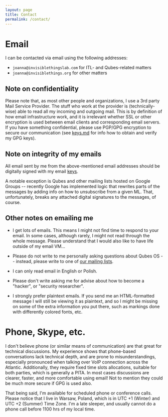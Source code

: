 ```yaml
---
layout: page
title: Contact
permalink: /contact/
---
```


Email
======

I can be contacted via email using the following addresses:

* `joanna@invisiblethingslab.com` for ITL- and Qubes-related matters
* `joanna@invisiblethings.org` for other matters

Note on confidentiality
------------------------

Please note that, as most other people and organizations, I use a 3rd party
Mail Service Provider. The stuff who work at the provider is (technically-wise)
able to read all my incoming and outgoing mail. This is by definition of how
email infrastructure work, and it is irrelevant whether SSL or other encryption
is used between email clients and corresponding email servers. If you have
something confidential, please use PGP/GPG encryption to secure our
communication (see [keys.md](/keys/) for info how to obtain and verify my GPG
keys).

Note on integrity of my emails
-------------------------------

All email sent by me from the above-mentioned email addresses should be
digitally signed with my email [keys](/keys/).

A notable exception is Qubes and other mailing lists hosted on Google Groups --
recently Google has implemented logic that rewrites parts of the messages by
adding info on how to unsubscribe from a given ML. That, unfortunately, breaks
any attached digital signatures to the messages, of course.


Other notes on emailing me
---------------------------

* I get lots of emails. This means I might not find time to respond to your
email. In some cases, although rarely, I might not read through the whole
message. Please understand that I would also like to have life outside of my
email VM...

* Please do not write to me personally asking questions about Qubes OS --
instead, please write to one of [our mailing
lists](https://wiki.qubes-os.org/wiki/QubesLists).

* I can only read email in English or Polish.

* Please don't write asking me for advise about how to become a "hacker", or
"security researcher".

* I strongly prefer plaintext emails. If you send me an HTML-formatted message I
will still be viewing it as plaintext, and so I might be missing on some of the
extra information you put there, such as markings done with differently colored
fonts, etc.


Phone, Skype, etc.
===================

I don't believe phone (or similar means of communication) are that great for
technical discussions. My experience shows that phone-based conversations lack
technical depth, and are prone to misunderstandings, especially pronounced when
talking over VoIP connection across the Atlantic. Additionally, they require
fixed time slots allocations, suitable for both parties, which is generally a
PITA. In most cases discussions are clearer, faster, and more comfortable using
email! Not to mention they could be much more secure if GPG is used also.

That being said, I'm available for scheduled phone or conference calls. Please
notice that I live in Warsaw, Poland, which is in UTC +1 (Winter) and UTC +2
(Summer) Time Zone. I'm a late sleeper, and usually cannot do a phone call
before 1100 hrs of my local time.

